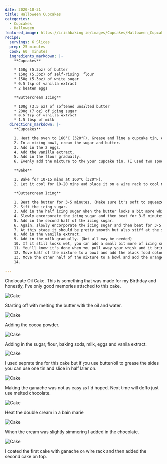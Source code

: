 ```yaml
---
date: 2020-10-31
title: Halloween Cupcakes
categories:
  - Cupcakes
  - Halloween
featured_image: https://irishbaking.ie/images/Cupcakes/Halloween_Cupcakes/Image_5.jpg
recipe:
  servings: 6 Slices
  prep: 25 minutes
  cook: 60  minutes
  ingredients_markdown: |-
    **Cupcakes**

    * 150g (5.3oz) of butter
    * 150g (5.3oz) of self-rising  flour
    * 150g (5.3oz) of white sugar
    * 0.5 tsp of vanilla extract
    * 2 beaten eggs

    **Buttercream Icing**

    * 100g (3.5 oz) of softened unsalted butter
    * 200g (7 oz) of icing sugar
    * 0.5 tsp of vanilla extract
    * 1.5 tbsp of milk
  directions_markdown: |-
    **Cupcakes**

    1. Heat the oven to 160°C (320°F). Grease and line a cupcake tin, or add cupcake liners.
    2. In a mizing bowl, cream the sugar and butter.
    3. Add in the 2 eggs.
    4. Add the vanilla extract.
    5. Add in the flour gradually.
    6. Evenly add the mixture to the your cupcake tin. (I used two spoons or an icecream scoop with a regular spoon)

    **Bake**

    1. Bake for 10-15 mins at 160°C (320°F).
    2. Let it cool for 10-20 mins and place it on a wire rack to cool more.

    **Buttercream Icing**

    1. Beat the butter for 3-5 minutes. (Make sure it's soft to squeeze, if it looks oily pop it in the fridge for 5 minutes)
    2. Sift the icing sugar.
    3. Add in the half icing sugar when the butter looks a bit more white. (It's more white because we've added air to it when beating the butter)
    4. Slowly encorporate the icing sugar and then beat for 3-5 minutes. (Medium to high)
    5. Add in the second half of the icing sugar.
    6. Again, slowly encorporate the icing sugar and then beat for 3-5 minutes. (Medium to high)
    7. At this stage it should be pretty smooth but also stiff at the same time.
    8. Add in the vanilla extract.
    9. Add in the milk gradually. (Not all may be needed)
    10. If it still looks wet, you can add a small bit more of icing sugar.
    11. You'll know it's done when you pull away your whisk and it brings some of the buttercream with it.
    12. Move half of the mixture to a bowl and add the black food colouring. (Or any other you'd like)
    13. Move the other half of the mixture to a bowl and add the orange food colouring. (Or any other you'd like)
    14. 

---
```

Cholocate Oil Cake. This is something that was made for my Birthday and honestly, I've only good memories attached to this cake.

![Cake](https://irishbaking.ie/images/Cupcakes/Halloween_Cupcakes/Image_1.jpg)

Starting off with melting the butter with the oil and water.

![Cake](https://irishbaking.ie/images/Cupcakes/Halloween_Cupcakes/Image_2.jpg)

Adding the cocoa powder.

![Cake](https://irishbaking.ie/images/Cupcakes/Halloween_Cupcakes/Image_3.jpg)

Adding in the sugar, flour, baking soda, milk, eggs and vanila extract.

![Cake](https://irishbaking.ie/images/Cupcakes/Halloween_Cupcakes/Image_4.jpg)

I used seprate tins for this cake but if you use butter/oil to grease the sides you can use one tin and slice in half later on.

![Cake](https://irishbaking.ie/images/Cupcakes/Halloween_Cupcakes/Image_5.jpg)

Making the ganache was not as easy as I'd hoped. Next time will deffo just use melted chocolate.

![Cake](https://irishbaking.ie/images/Cupcakes/Halloween_Cupcakes/Image_6.jpg)

Heat the double cream in a bain marie.

![Cake](https://irishbaking.ie/images/Cupcakes/Halloween_Cupcakes/Image_7.jpg)

When the cream was slightly simmering I added in the chocolate.

![Cake](https://irishbaking.ie/images/Cupcakes/Halloween_Cupcakes/Image_8.jpg)

I coated the first cake with ganache on wire rack and then added the second cake on top.

